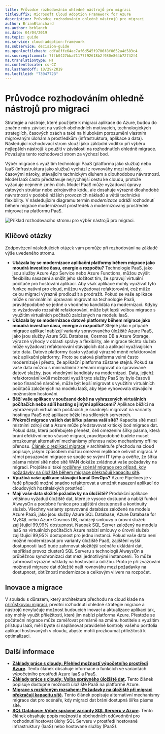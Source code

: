 ```yaml
---
title: Průvodce rozhodováním ohledně nástrojů pro migraci
titleSuffix: Microsoft Cloud Adoption Framework for Azure
description: Průvodce rozhodováním ohledně nástrojů pro migraci
author: BrianBlanchard
ms.author: brblanch
ms.date: 04/04/2019
ms.topic: guide
ms.service: cloud-adoption-framework
ms.subservice: decision-guide
ms.openlocfilehash: cdfa8ffe64ac7af6d545f9706f8f0652a4d583c4
ms.sourcegitcommit: 7ffb0427bba71177f92618b2f980e864b72742f4
ms.translationtype: HT
ms.contentlocale: cs-CZ
ms.lasthandoff: 10/29/2019
ms.locfileid: "73047723"
---
```

# <a name="migration-tools-decision-guide"></a>Průvodce rozhodováním ohledně nástrojů pro migraci

Strategie a nástroje, které použijete k migraci aplikace do Azure, budou do značné míry záviset na vašich obchodních motivacích, technologických strategiích, časových osách a také na hlubokém porozumění vlastním migrovaným úlohám a prostředkům (infrastruktura, aplikace a data). Následující rozhodovací strom slouží jako základní vodítko při výběru nejlepších nástrojů k použití v závislosti na rozhodnutích ohledně migrace. Považujte tento rozhodovací strom za výchozí bod.

Výběr migrace s využitím technologií PaaS (platforma jako služba) nebo IaaS (infrastruktura jako služba) vychází z rovnováhy mezi náklady, časovými nároky, stávajícím technickým dluhem a dlouhodobou návratností. Model IaaS často představuje nejrychlejší cestu ke cloudu, protože vyžaduje nejméně změn úloh. Model PaaS může vyžadovat úpravy datových struktur nebo zdrojového kódu, ale dosahuje výrazné dlouhodobé návratnosti v podobě nižších provozních nákladů a větší technické flexibility. V následujícím diagramu termín _modernizace_ odráží rozhodnutí během migrace modernizovat prostředek a modernizovaný prostředek migrovat na platformu PaaS.

![Příklad rozhodovacího stromu pro výběr nástrojů pro migraci.](../../_images/migrate/migration-tools-decision-tree.png)

## <a name="key-questions"></a>Klíčové otázky

Zodpovězení následujících otázek vám pomůže při rozhodování na základě výše uvedeného stromu.

- **Ukázala by se modernizace aplikační platformy během migrace jako moudrá investice času, energie a rozpočtu?** Technologie PaaS, jako jsou služby Azure App Service nebo Azure Functions, můžou zvýšit flexibilitu nasazení a snížit jeho složitost tím, že spravují virtuální počítače pro hostování aplikací. Aby však aplikace mohly využívat tyto funkce nativní pro cloud, můžou vyžadovat refaktorování, což může celou migraci výrazně prodloužit a prodražit. Pokud se vaše aplikace může s minimálními úpravami migrovat na technologie PaaS, pravděpodobně se jedné o vhodného kandidáta na modernizaci. Kdyby to vyžadovalo rozsáhlé refaktorování, může být lepší volbou migrace s využitím virtuálních počítačů založených na modelu IaaS.
- **Ukázala by se modernizace datové platformy během migrace jako moudrá investice času, energie a rozpočtu?** Stejně jako v případě migrace aplikací nabízejí varianty spravovaného úložiště Azure PaaS, jako jsou služby Azure SQL Database, Cosmos DB a Azure Storage, výrazné výhody v oblasti správy a flexibility, ale migrace těchto služeb může vyžadovat refaktorování stávajících dat a aplikací využívajících tato data. Datové platformy často vyžadují výrazně méně refaktorování než aplikační platformy. Proto se datová platforma velmi často modernizuje i přesto, že aplikační platforma zůstane stejná. Pokud se vaše data můžou s minimálními změnami migrovat do spravované datové služby, jsou vhodnými kandidáty na modernizaci. Data, jejichž refaktorování kvůli možnosti využít tyto služby PaaS by bylo časově nebo finančně náročné, může být lepší migrovat s využitím virtuálních počítačů založených na modelu IaaS, aby lépe vyhovovala stávajícím možnostem hostování.
- **Běží vaše aplikace v současné době na vyhrazených virtuálních počítačích nebo sdílí hosting s jinými aplikacemi?** Aplikace běžící na vyhrazených virtuálních počítačích je snadnější migrovat na varianty hostingu PaaS než aplikace běžící na sdílených serverech.
- **Překročí migrace vašich dat šířku pásma vaší sítě?** Kapacita sítě mezi místními zdroji dat a Azure může představovat kritický bod migrace dat. Pokud data, která potřebujete přenést, čelí omezením šířky pásma, která brání efektivní nebo včasné migraci, pravděpodobně budete muset prozkoumat alternativní mechanismy přenosu nebo mechanismy offline přenosu. [Článek o replikaci migrace](../../migrate/migration-considerations/migrate/replicate.md#replication-risks---physics-of-replication) v architektuře přechodu na cloud popisuje, jakým způsobem můžou omezení replikace ovlivnit migraci. V rámci posuzování migrace se spojte se svými IT týmy a ověřte, že šířka pásma místní sítě nebo sítě WAN dokáže zvládnout vaše požadavky na migraci. Projděte si také [rozšířený scénář migrace pro případ, kdy požadavky na úložiště během migrace překračují kapacitu sítě](../../migrate/expanded-scope/network-capacity-exceeded.md#suggested-prerequisites).
- **Využívá vaše aplikace stávající kanál DevOps?** Azure Pipelines je v řadě případů možné snadno refaktorovat a umožnit nasazení aplikací do cloudových hostitelských prostředí.
- **Mají vaše data složité požadavky na úložiště?** Produkční aplikace většinou vyžadují úložiště dat, které je vysoce dostupné a nabízí funkci AlwaysOn a podobné funkce pro zajištění dostupnosti a kontinuity služeb. Všechny varianty spravované databáze založené na modelu Azure PaaS, jako jsou služby Azure SQL Database, Azure Database for MySQL nebo Azure Cosmos DB, nabízejí smlouvy o úrovni služeb zajišťující 99,99% dostupnost. Naopak SQL Server založený na modelu IaaS na virtuálních počítačích Azure nabízí smlouvy o úrovni služeb zajišťující 99,95% dostupnost pro jednu instanci. Pokud vaše data není možné modernizovat pro varianty úložiště PaaS, zajištění vyšší dostupnosti IaaS bude zahrnovat složitější scénáře ukládání dat, například provoz clusterů SQL Serveru s technologií AlwaysOn a průběžnou synchronizaci dat mezi jednotlivými instancemi. To může zahrnovat výrazné náklady na hostování a údržbu. Proto je při zvažování možností migrace dat důležité najít rovnováhu mezi požadavky na dostupnost, obtížností modernizace a celkovým vlivem na rozpočet.

## <a name="innovation-and-migration"></a>Inovace a migrace

V souladu s důrazem, který architektura přechodu na cloud klade na [přírůstkovou migraci](../../migrate/index.md#migration-implementation), prvotní rozhodnutí ohledně strategie migrace a nástrojů nevylučuje možnost budoucích inovací a aktualizace aplikací tak, aby mohly využít příležitosti, které jim nabízí platforma Azure. Přestože se počáteční migrace může zaměřovat primárně na změnu hostitele s využitím přístupu IaaS, měli byste si naplánovat pravidelné kontroly vašeho portfolia aplikací hostovaných v cloudu, abyste mohli prozkoumat příležitosti k optimalizaci.

## <a name="learn-more"></a>Další informace

- **[Základy práce s cloudy: Přehled možností výpočetního prostředí Azure](https://docs.microsoft.com/azure/architecture/guide/technology-choices/compute-overview).** Tento článek obsahuje informace o funkcích ve variantách výpočetního prostředí Azure IaaS a PaaS.
- **[Základy práce s cloudy: Volba správného úložiště dat](https://docs.microsoft.com/azure/architecture/guide/technology-choices/data-store-overview).** Tento článek popisuje dostupné možnosti úložiště PaaS na platformě Azure.
- **[Migrace s rozšířeným rozsahem: Požadavky na úložiště při migraci překračují kapacitu sítě](../../migrate/expanded-scope/network-capacity-exceeded.md).** Tento článek popisuje alternativní mechanismy migrace dat pro scénáře, kdy migraci dat brání dostupná šířka pásma sítě.
- **[SQL Database: Výběr správné varianty SQL Serveru v Azure](https://docs.microsoft.com/azure/sql-database/sql-database-paas-vs-sql-server-iaas#business-motivations-for-choosing-databases-managed-instances-or-sql-virtual-machines).** Tento článek obsahuje popis možností a obchodních odůvodnění pro rozhodnutí hostovat úlohy SQL Serveru v prostředí hostované infrastruktury (IaaS) nebo hostované služby (PaaS).
